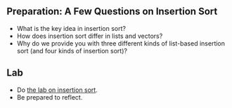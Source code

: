 Preparation: A Few Questions on Insertion Sort
----------------------------------------------

* What is the key idea in insertion sort?
* How does insertion sort differ in lists and vectors?
* Why do we provide you with three different kinds of list-based insertion 
  sort (and four kinds of insertion sort)?

Lab
---

* Do [the lab on insertion sort](../Labs/insertion-sort-lab.html).
* Be prepared to reflect.

